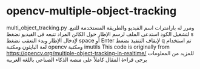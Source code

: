# opencv-multiple-object-tracking
multi_object_tracking.py ومرر له بارامترات اسم الفيديو والطريقة المستخدمة للتبع. 
لتشغيل الكود استدعي الملف 
لرسم الإطار حول الكائن المراد تتبعه في الفيديو نضغط s
لإدخال الإطار وبدء التعقب نضغط space أو Enter
لإيقاف التنفيذ نضغط q
تم استخدام لغة البايثون ومكتبة opencv ومكتبة imutils
This code is originally from https://opencv.org/multiple-object-tracking-in-realtime/
للمزيد من المعلومات يرجى قراءة المقال كاملاً على منصة الذكاء الصناعي باللغة العربية
